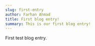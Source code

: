 ```yaml
---
slug: first-entry
author: Farhan Ahmad
title: First blog entry!
summary: This is our first blog entry!
---
```


First test blog entry.
